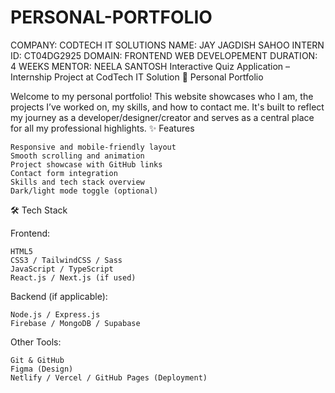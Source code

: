 # PERSONAL-PORTFOLIO
COMPANY: CODTECH IT SOLUTIONS
NAME: JAY JAGDISH SAHOO
INTERN ID: CT04DG2925
DOMAIN: FRONTEND WEB DEVELOPEMENT
DURATION: 4 WEEKS
MENTOR: NEELA SANTOSH
Interactive Quiz Application – Internship Project at CodTech IT Solution
💼 Personal Portfolio

Welcome to my personal portfolio! This website showcases who I am, the projects I’ve worked on, my skills, and how to contact me. It's built to reflect my journey as a developer/designer/creator and serves as a central place for all my professional highlights.
✨ Features

    Responsive and mobile-friendly layout
    Smooth scrolling and animation
    Project showcase with GitHub links
    Contact form integration
    Skills and tech stack overview
    Dark/light mode toggle (optional)

🛠️ Tech Stack

Frontend:

    HTML5
    CSS3 / TailwindCSS / Sass
    JavaScript / TypeScript
    React.js / Next.js (if used)

Backend (if applicable):

    Node.js / Express.js
    Firebase / MongoDB / Supabase

Other Tools:

    Git & GitHub
    Figma (Design)
    Netlify / Vercel / GitHub Pages (Deployment)

